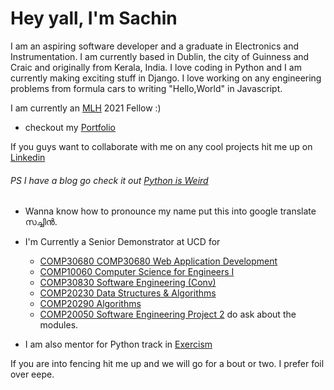 # Hey yall, I'm Sachin 

I am an aspiring software developer and a graduate in Electronics and Instrumentation. I am currently based in Dublin, the city of Guinness and Craic and originally from Kerala, India. I love coding in Python and I am currently making exciting stuff in Django. I love working on any engineering problems from formula cars to writing "Hello,World" in Javascript. 

I am currently an [MLH](https://fellowship.mlh.io/programs/open-source) 2021 Fellow :) 

- checkout my [Portfolio](https://www.sachinsoman.com)

If you guys want to collaborate with me on any cool projects hit me up on [Linkedin](https://www.linkedin.com/in/sachin-soman/)
###### PS I have a blog go check it out [Python is Weird](https://sachsom95.github.io/Python_blog/)


- Wanna know how to pronounce my name put this into google translate സച്ചിൻ.
- I'm Currently a Senior Demonstrator at UCD for
    * [COMP30680 COMP30680 Web Application Development](https://sisweb.ucd.ie/usis/!W_HU_MENU.P_PUBLISH?p_tag=MODULE&MODULE=COMP30680)
    * [COMP10060 Computer Science for Engineers I](https://sisweb.ucd.ie/usis/!W_HU_MENU.P_PUBLISH?p_tag=MODULE&MODULE=COMP10060) 
    * [COMP30830 Software Engineering (Conv)](https://sisweb.ucd.ie/usis/!W_HU_MENU.P_PUBLISH?p_tag=MODULE&MODULE=COMP30830) 
    * [COMP20230 Data Structures & Algorithms](https://sisweb.ucd.ie/usis/!W_HU_MENU.P_PUBLISH?p_tag=MODULE&MODULE=COMP20230) 
    * [COMP20290 Algorithms](https://sisweb.ucd.ie/usis/!W_HU_MENU.P_PUBLISH?p_tag=MODULE&MODULE=COMP20290) 
    * [COMP20050 Software Engineering Project 2](https://sisweb.ucd.ie/usis/!W_HU_MENU.P_PUBLISH?p_tag=MODULE&MODULE=COMP20050) 
    do ask about the modules.
    
- I am also mentor for Python track in [Exercism](https://exercism.io/)

If you are into fencing hit me up and we will go for a bout or two. I prefer foil over eepe.


